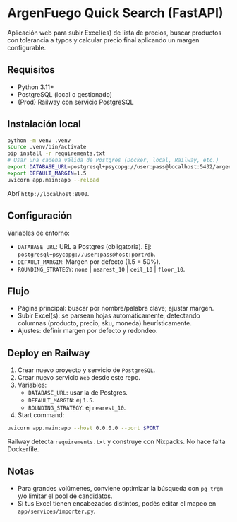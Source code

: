 ArgenFuego Quick Search (FastAPI)
=================================

Aplicación web para subir Excel(es) de lista de precios, buscar productos con tolerancia a typos y calcular precio final aplicando un margen configurable.

Requisitos
----------

- Python 3.11+
- PostgreSQL (local o gestionado)
- (Prod) Railway con servicio PostgreSQL

Instalación local
-----------------

```bash
python -m venv .venv
source .venv/bin/activate
pip install -r requirements.txt
# Usar una cadena válida de Postgres (Docker, local, Railway, etc.)
export DATABASE_URL=postgresql+psycopg://user:pass@localhost:5432/argenfuego
export DEFAULT_MARGIN=1.5
uvicorn app.main:app --reload
```

Abrí `http://localhost:8000`.

Configuración
-------------

Variables de entorno:

- `DATABASE_URL`: URL a Postgres (obligatoria). Ej: `postgresql+psycopg://user:pass@host:port/db`.
- `DEFAULT_MARGIN`: Margen por defecto (1.5 = 50%).
- `ROUNDING_STRATEGY`: `none` | `nearest_10` | `ceil_10` | `floor_10`.

Flujo
-----

- Página principal: buscar por nombre/palabra clave; ajustar margen.
- Subir Excel(s): se parsean hojas automáticamente, detectando columnas (producto, precio, sku, moneda) heurísticamente.
- Ajustes: definir margen por defecto y redondeo.

Deploy en Railway
-----------------

1. Crear nuevo proyecto y servicio de `PostgreSQL`.
2. Crear nuevo servicio `Web` desde este repo.
3. Variables:
   - `DATABASE_URL`: usar la de Postgres.
   - `DEFAULT_MARGIN`: ej `1.5`.
   - `ROUNDING_STRATEGY`: ej `nearest_10`.
4. Start command:

```bash
uvicorn app.main:app --host 0.0.0.0 --port $PORT
```

Railway detecta `requirements.txt` y construye con Nixpacks. No hace falta Dockerfile.

Notas
-----

- Para grandes volúmenes, conviene optimizar la búsqueda con `pg_trgm` y/o limitar el pool de candidatos.
- Si tus Excel tienen encabezados distintos, podés editar el mapeo en `app/services/importer.py`.

